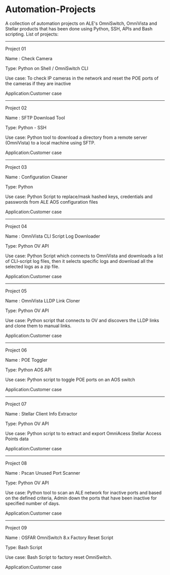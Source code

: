 # Automation-Projects

A collection of automation projects on ALE's OmniSwitch, OmniVista and Stellar products that has been done using Python, SSH, APIs and Bash scripting.
List of projects:

---------
Project 01

Name :      Check Camera

Type:       Python on Shell / OmniSwitch CLI

Use case:   To check IP cameras in the network and reset the POE ports of the cameras if they are inactive

Application:Customer case

---------
Project 02

Name :      SFTP Download Tool 

Type:       Python - SSH

Use case:   Python tool to download a directory from a remote server (OmniVista) to a local machine using SFTP.

Application:Customer case

---------
Project 03

Name :      Configuration Cleaner 

Type:       Python

Use case:   Python Script to replace/mask hashed keys, credentials and passwords from ALE AOS configuration files

Application:Customer case

---------
Project 04

Name :      OmniVista CLI Script Log Downloader 

Type:       Python OV API

Use case:   Python Script which connects to OmniVista and dowmloads a list of CLI-script log files, then it selects specific logs and download all the selected logs as a zip file.

Application:Customer case

---------
Project 05

Name :      OmniVista LLDP Link Cloner 

Type:       Python OV API

Use case:   Python script that connects to OV and discovers the LLDP links and clone them to manual links.

Application:Customer case

---------
Project 06

Name :      POE Toggler 

Type:       Python AOS API

Use case:   Python script to toggle POE ports on an AOS switch

Application:Customer case

---------
Project 07

Name :      Stellar Client Info Extractor 

Type:       Python OV API

Use case:   Python script to to extract and export OmniAcess Stellar Access Points data

Application:Customer case

---------
Project 08

Name :      Pscan Unused Port Scanner 

Type:       Python OV API

Use case:   Python tool to scan an ALE network for inactive ports and based on the defined criteria, Admin down the ports that have been inactive for specified number of days.

Application:Customer case

---------
Project 09

Name :      OSFAR OmniSwitch 8.x Factory Reset Script 

Type:       Bash Script

Use case:   Bash Script to factory reset OmniSwitch.

Application:Customer case